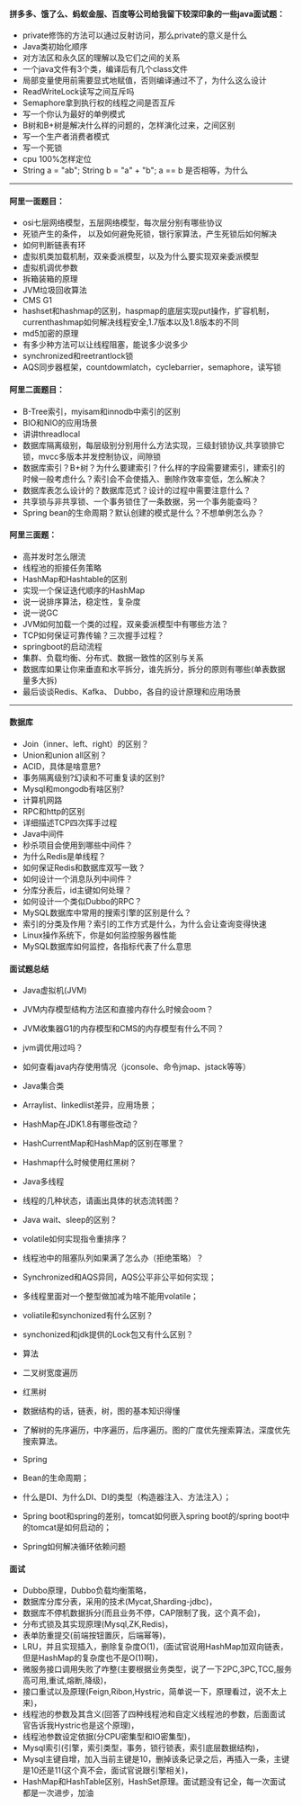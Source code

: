 
#### 拼多多、饿了么、蚂蚁金服、百度等公司给我留下较深印象的一些java面试题：
* private修饰的方法可以通过反射访问，那么private的意义是什么
* Java类初始化顺序
* 对方法区和永久区的理解以及它们之间的关系
* 一个java文件有3个类，编译后有几个class文件
* 局部变量使用前需要显式地赋值，否则编译通过不了，为什么这么设计
* ReadWriteLock读写之间互斥吗
* Semaphore拿到执行权的线程之间是否互斥
* 写一个你认为最好的单例模式
* B树和B+树是解决什么样的问题的，怎样演化过来，之间区别
* 写一个生产者消费者模式
* 写一个死锁
* cpu 100%怎样定位
* String a = "ab"; String b = "a" + "b"; a == b 是否相等，为什么


------------------------------------------------------------------------------------------
#### 阿里一面题目：
* osi七层网络模型，五层网络模型，每次层分别有哪些协议
* 死锁产生的条件， 以及如何避免死锁，银行家算法，产生死锁后如何解决
* 如何判断链表有环
* 虚拟机类加载机制，双亲委派模型，以及为什么要实现双亲委派模型
* 虚拟机调优参数
* 拆箱装箱的原理
* JVM垃圾回收算法
* CMS G1
* hashset和hashmap的区别，haspmap的底层实现put操作，扩容机制，currenthashmap如何解决线程安全,1.7版本以及1.8版本的不同
* md5加密的原理
* 有多少种方法可以让线程阻塞，能说多少说多少
* synchronized和reetrantlock锁
* AQS同步器框架，countdowmlatch，cyclebarrier，semaphore，读写锁

#### 阿里二面题目：
* B-Tree索引，myisam和innodb中索引的区别
* BIO和NIO的应用场景
* 讲讲threadlocal
* 数据库隔离级别，每层级别分别用什么方法实现，三级封锁协议,共享锁排它锁，mvcc多版本并发控制协议，间隙锁
* 数据库索引？B+树？为什么要建索引？什么样的字段需要建索引，建索引的时候一般考虑什么？索引会不会使插入、删除作效率变低，怎么解决？
* 数据库表怎么设计的？数据库范式？设计的过程中需要注意什么？
* 共享锁与非共享锁、一个事务锁住了一条数据，另一个事务能查吗？
* Spring bean的生命周期？默认创建的模式是什么？不想单例怎么办？

#### 阿里三面题：
* 高并发时怎么限流
* 线程池的拒接任务策略
* HashMap和Hashtable的区别
* 实现一个保证迭代顺序的HashMap
* 说一说排序算法，稳定性，复杂度
* 说一说GC
* JVM如何加载一个类的过程，双亲委派模型中有哪些方法？
* TCP如何保证可靠传输？三次握手过程？
* springboot的启动流程
* 集群、负载均衡、分布式、数据一致性的区别与关系
* 数据库如果让你来垂直和水平拆分，谁先拆分，拆分的原则有哪些(单表数据量多大拆)
* 最后谈谈Redis、Kafka、 Dubbo，各自的设计原理和应用场景
------------------------------------------------------------------------------------------


#### 数据库
* Join（inner、left、right）的区别？
* Union和union all区别？
* ACID，具体是啥意思?
* 事务隔离级别?幻读和不可重复读的区别?
* Mysql和mongodb有啥区别?
* 计算机网路
* RPC和http的区别
* 详细描述TCP四次挥手过程
* Java中间件
* 秒杀项目会使用到哪些中间件？
* 为什么Redis是单线程？
* 如何保证Redis和数据库双写一致？
* 如何设计一个消息队列中间件？
* 分库分表后，id主键如何处理？
* 如何设计一个类似Dubbo的RPC？
* MySQL数据库中常用的搜索引擎的区别是什么？
* 索引的分类及作用？索引的工作方式是什么，为什么会让查询变得快速
* Linux操作系统下，你是如何监控服务器性能
* MySQL数据库如何监控，各指标代表了什么意思


#### 面试题总结  
* Java虚拟机(JVM)
* JVM内存模型结构方法区和直接内存什么时候会oom？
* JVM收集器G1的内存模型和CMS的内存模型有什么不同？
* jvm调优用过吗？
* 如何查看java内存使用情况（jconsole、命令jmap、jstack等等）
* Java集合类
* Arraylist、linkedlist差异，应用场景；
* HashMap在JDK1.8有哪些改动？
* HashCurrentMap和HashMap的区别在哪里？
* Hashmap什么时候使用红黑树？
* Java多线程
* 线程的几种状态，请画出具体的状态流转图？
* Java wait、sleep的区别？
* volatile如何实现指令重排序？
* 线程池中的阻塞队列如果满了怎么办（拒绝策略）？
* Synchronized和AQS异同，AQS公平非公平如何实现；
* 多线程里面对一个整型做加减为啥不能用volatile；
* voliatile和synchonized有什么区别？
* synchonized和jdk提供的Lock包又有什么区别？

* 算法
* 二叉树宽度遍历
* 红黑树
* 数据结构的话，链表，树，图的基本知识得懂
* 了解树的先序遍历，中序遍历，后序遍历。图的广度优先搜索算法，深度优先搜索算法。
* Spring
* Bean的生命周期；
* 什么是DI、为什么DI、DI的类型（构造器注入、方法注入）；
* Spring boot和spring的差别，tomcat如何嵌入spring boot的/spring boot中的tomcat是如何启动的；
* Spring如何解决循环依赖问题


#### 面试
* Dubbo原理，Dubbo负载均衡策略，
* 数据库分库分表，采用的技术(Mycat,Sharding-jdbc)，
* 数据库不停机数据拆分(而且业务不停，CAP限制了我，这个真不会)，
* 分布式锁及其实现原理(Mysql,ZK,Redis)，
* 表单防重提交(前端按钮置灰，后端幂等)，
* LRU，并且实现插入，删除复杂度O(1)，(面试官说用HashMap加双向链表，但是HashMap的复杂度也不是O(1)啊)，
* 微服务接口调用失败了咋整(主要根据业务类型，说了一下2PC,3PC,TCC,服务高可用,重试,熔断,降级)，
* 接口重试以及原理(Feign,Ribon,Hystric，简单说一下，原理看过，说不太上来)，
* 线程池的参数及其含义(回答了四种线程池和自定义线程池的参数，后面面试官告诉我Hystric也是这个原理)，
* 线程池参数设定依据(分CPU密集型和IO密集型)，
* Mysql索引(引擎，索引类型，事务，锁行锁表，索引底层数据结构)，
* Mysql主键自增，加入当前主键是10，删掉该条记录之后，再插入一条，主键是10还是11(这个真不会，面试官说跟引擎相关)，
* HashMap和HashTable区别，HashSet原理。面试题没有记全，每一次面试都是一次进步，加油
